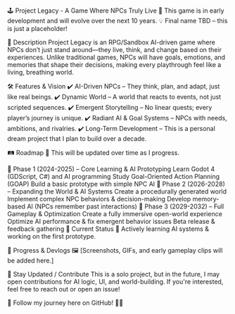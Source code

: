 🕹️ Project Legacy - A Game Where NPCs Truly Live
🚧 This game is in early development and will evolve over the next 10 years.
💡 Final name TBD – this is just a placeholder!

📖 Description
Project Legacy is an RPG/Sandbox AI-driven game where NPCs don’t just stand around—they live, think, and change based on their experiences. Unlike traditional games, NPCs will have goals, emotions, and memories that shape their decisions, making every playthrough feel like a living, breathing world.

🛠️ Features & Vision
✔️ AI-Driven NPCs – They think, plan, and adapt, just like real beings.
✔️ Dynamic World – A world that reacts to events, not just scripted sequences.
✔️ Emergent Storytelling – No linear quests; every player’s journey is unique.
✔️ Radiant AI & Goal Systems – NPCs with needs, ambitions, and rivalries.
✔️ Long-Term Development – This is a personal dream project that I plan to build over a decade.

🛤️ Roadmap
📌 This will be updated over time as I progress.

🔹 Phase 1 (2024-2025) – Core Learning & AI Prototyping
 Learn Godot 4 (GDScript, C#) and AI programming
 Study Goal-Oriented Action Planning (GOAP)
 Build a basic prototype with simple NPC AI
🔹 Phase 2 (2026-2028) – Expanding the World & AI Systems
 Create a procedurally generated world
 Implement complex NPC behaviors & decision-making
 Develop memory-based AI (NPCs remember past interactions)
🔹 Phase 3 (2029-2032) – Full Gameplay & Optimization
 Create a fully immersive open-world experience
 Optimize AI performance & fix emergent behavior issues
 Beta release & feedback gathering
📌 Current Status
🔄 Actively learning AI systems & working on the first prototype.

📸 Progress & Devlogs
🖼️ [Screenshots, GIFs, and early gameplay clips will be added here.]

💬 Stay Updated / Contribute
This is a solo project, but in the future, I may open contributions for AI logic, UI, and world-building. If you're interested, feel free to reach out or open an issue!

🔗 Follow my journey here on GitHub! 🚀🔥

